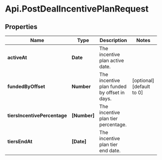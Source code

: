 # Api.PostDealIncentivePlanRequest

## Properties

Name | Type | Description | Notes
------------ | ------------- | ------------- | -------------
**activeAt** | **Date** | The incentive plan active date. | 
**fundedByOffset** | **Number** | The incentive plan funded by offset in days. | [optional] [default to 0]
**tiersIncentivePercentage** | **[Number]** | The incentive plan tier percentage. | 
**tiersEndAt** | **[Date]** | The incentive plan tier end date. | 


